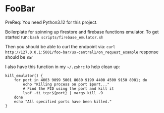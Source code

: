 # FooBar

PreReq:
You need Python3.12 for this project.


Boilerplate for spinning up firestore and firebase functions emulator. To get started run:
`bash scripts/firebase_emulator.sh `

Then you should be able to curl the endpoint via:
`curl http://127.0.0.1:5001/foo-bar/us-central1/on_request_example`
response should be `Bar`

I also have this function in my `~/.zshrc` to help clean up:
```commandline
kill_emulator() {
    for port in 4003 9099 5001 8080 9199 4400 4500 9150 8081; do
        echo "Killing process on port $port..."
        # Find the PID using the port and kill it
        lsof -ti tcp:${port} | xargs kill -9
    done
    echo "All specified ports have been killed."
}


```
